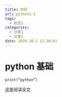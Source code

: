 ```yaml
---
title: 你好
url: python1-1
tags:
  - 标签1
categories:
  - 分类1
  - 分类2
date: 2020-10-1 12:30:01
---
```


# python 基础
    print(“python”)  
<!-- more -->
这是阅读全文
